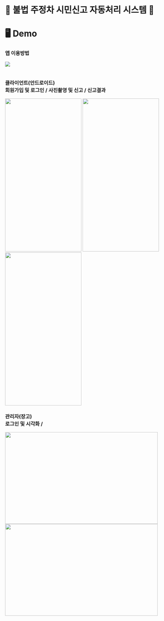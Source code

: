 # 🚫 불법 주정차 시민신고 자동처리 시스템 🚫
# 🖥 Demo 
<!-- 처음부터 끝까지 어떻게 작동하는지로 설명하듯 사람들이 쉽게 알아볼수있게 전개하기 -->
### 앱 이용방법
<img src="https://user-images.githubusercontent.com/91523484/158516191-98cc8cc2-bd05-4681-a0db-48c2dacecd67.gif">  <br/> <br/>
### 클라이언트(안드로이드) <br/> 회원가입 및 로그인 / 사진촬영 및 신고 / 신고결과
<img src="https://user-images.githubusercontent.com/91523484/158616134-8d9ad925-912b-4d12-91ae-4f509a4e0447.gif" width="250" height="500" >  <img src="https://user-images.githubusercontent.com/91523484/158503282-6df79dc3-1347-4dc9-965e-023f4ca3a6ea.gif" width="250" height="500"> <img src="https://user-images.githubusercontent.com/91523484/158505456-c8010f51-988a-48eb-b58d-f96c33a26104.gif" width="250" height="500"> 
### 관리자(장고) <br/> 로그인 및 시각화 /
<img src="https://user-images.githubusercontent.com/91523484/158720741-3483ad43-ac2e-4928-b7c9-bbbfd43a2e75.gif" width="500" height="300"> <img src="https://user-images.githubusercontent.com/91523484/158720741-3483ad43-ac2e-4928-b7c9-bbbfd43a2e75.gif" width="500" height="300" > 


<!-- <hr/>
<img src="" width="" height=""> -->
